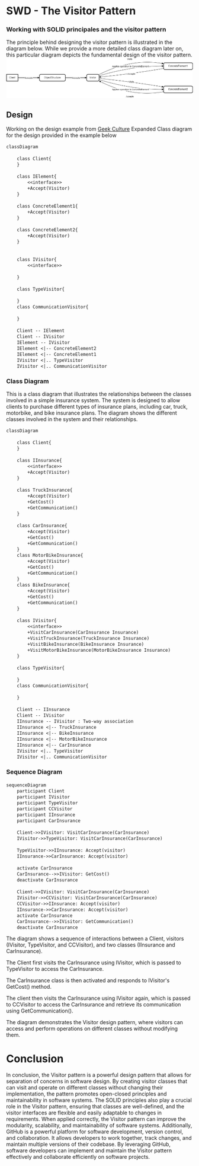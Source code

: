 # SWD - The Visitor Pattern 
### Working with SOLID principales and the visitor pattern
The principle behind designing the visitor pattern is illustrated in the diagram below. While we provide a more detailed class diagram later on, this particular diagram depicts the fundamental design of the visitor pattern.
![alt text](/Diagrams/start.png)


## Design 
Working on the design example from [Geek Culture](https://medium.com/geekculture/design-pattern-visitor-pattern-the-most-complicated-design-pattern-with-c-code-sample-f88b608ffb4a)
Expanded Class diagram for the design provided in the example below

```mermaid
classDiagram
   
    class Client{
    }
    
    class IElement{
        <<interface>>
        +Accept(Visitor)
    }

    class ConcreteElement1{
        +Accept(Visitor)
    }
    
    class ConcreteElement2{
        +Accept(Visitor)
    }


    class IVisitor{
        <<interface>>
      
    }
    
    class TypeVisitor{

    }
    class CommunicationVisitor{

    } 

    Client -- IElement    
    Client -- IVisitor
    IElement -- IVisitor
    IElement <|-- ConcreteElement2 
    IElement <|-- ConcreteElement1
    IVisitor <|.. TypeVisitor
    IVisitor <|.. CommunicationVisitor
```    

### Class Diagram
This is a class diagram that illustrates the relationships between the classes involved in a simple insurance system. The system is designed to allow clients to purchase different types of insurance plans, including car, truck, motorbike, and bike insurance plans. The diagram shows the different classes involved in the system and their relationships.

```mermaid
classDiagram
   
    class Client{
    }
    
    class IInsurance{
        <<interface>>
        +Accept(Visitor)
    }

    class TruckInsurance{
        +Accept(Visitor)
        +GetCost()
        +GetCommunication()
    }
    
    class CarInsurance{
        +Accept(Visitor)
        +GetCost()
        +GetCommunication()
    }
    class MotorBikeInsurance{
        +Accept(Visitor)
        +GetCost()
        +GetCommunication()
    }
    class BikeInsurance{
        +Accept(Visitor)
        +GetCost()
        +GetCommunication()
    }

    class IVisitor{
        <<interface>>
        +VisitCarInsurance(CarInsurance Insurance)
        +VisitTruckInsurance(TruckInsurance Insurance)
        +VisitBikeInsurance(BikeInsurance Insurance)
        +VisitMotorBikeInsurance(MotorBikeInsurance Insurance)
    }
    
    class TypeVisitor{

    }
    class CommunicationVisitor{

    } 

    Client -- IInsurance    
    Client -- IVisitor
    IInsurance -- IVisitor : Two-way association
    IInsurance <|-- TruckInsurance 
    IInsurance <|-- BikeInsurance
    IInsurance <|-- MotorBikeInsurance
    IInsurance <|-- CarInsurance
    IVisitor <|.. TypeVisitor
    IVisitor <|.. CommunicationVisitor
```

### Sequence Diagram
```mermaid
sequenceDiagram
    participant Client
    participant IVisitor
    participant TypeVisitor
    participant CCVisitor
    participant IInsurance
    participant CarInsurance
    
    Client->>IVisitor: VisitCarInsurance(CarInsurance)
    IVisitor->>TypeVisitor: VisitCarInsurance(CarInsurance)

    TypeVisitor->>IInsurance: Accept(visitor) 
    IInsurance->>CarInsurance: Accept(visitor)    
    
    activate CarInsurance
    CarInsurance-->>IVisitor: GetCost()
    deactivate CarInsurance

    Client->>IVisitor: VisitCarInsurance(CarInsurance)
    IVisitor->>CCVisitor: VisitCarInsurance(CarInsurance)
    CCVisitor->>IInsurance: Accept(visitor) 
    IInsurance->>CarInsurance: Accept(visitor)   
    activate CarInsurance
    CarInsurance-->>IVisitor: GetCommunication()
    deactivate CarInsurance
```

The diagram shows a sequence of interactions between a Client, visitors (IVisitor, TypeVisitor, and CCVisitor), and two classes (IInsurance and CarInsurance).

The Client first visits the CarInsurance using IVisitor, which is passed to TypeVisitor to access the CarInsurance.

The CarInsurance class is then activated and responds to IVisitor's GetCost() method.

The client then visits the CarInsurance using IVisitor again, which is passed to CCVisitor to access the CarInsurance and retrieve its communication using GetCommunication().

The diagram demonstrates the Visitor design pattern, where visitors can access and perform operations on different classes without modifying them.

# Conclusion 

In conclusion, the Visitor pattern is a powerful design pattern that allows for separation of concerns in software design. By creating visitor classes that can visit and operate on different classes without changing their implementation, the pattern promotes open-closed principles and maintainability in software systems. The SOLID principles also play a crucial role in the Visitor pattern, ensuring that classes are well-defined, and the visitor interfaces are flexible and easily adaptable to changes in requirements. When applied correctly, the Visitor pattern can improve the modularity, scalability, and maintainability of software systems. Additionally, GitHub is a powerful platform for software development, version control, and collaboration. It allows developers to work together, track changes, and maintain multiple versions of their codebase. By leveraging GitHub, software developers can implement and maintain the Visitor pattern effectively and collaborate efficiently on software projects.
